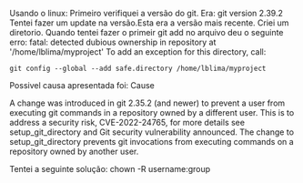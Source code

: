 Usando o linux:
Primeiro verifiquei a versão do git. Era: git version 2.39.2 
Tentei fazer um update na versão.Esta era a versão mais recente.
Criei um diretorio.
Quando tentei fazer o primeir git add no arquivo deu o seguinte erro:
fatal: detected dubious ownership in repository at '/home/lblima/myproject'
To add an exception for this directory, call:

	git config --global --add safe.directory /home/lblima/myproject
Possivel causa apresentada foi:
Cause

A change was introduced in git 2.35.2 (and newer) to prevent a user from executing git commands in a repository owned by a different user. This is to address a security risk, CVE-2022-24765,  for more details see setup_git_directory and Git security vulnerability announced. The change to setup_git_directory prevents git invocations from executing commands on a repository owned by another user.

Tentei a seguinte solução:
chown -R username:group <path to the repository>
